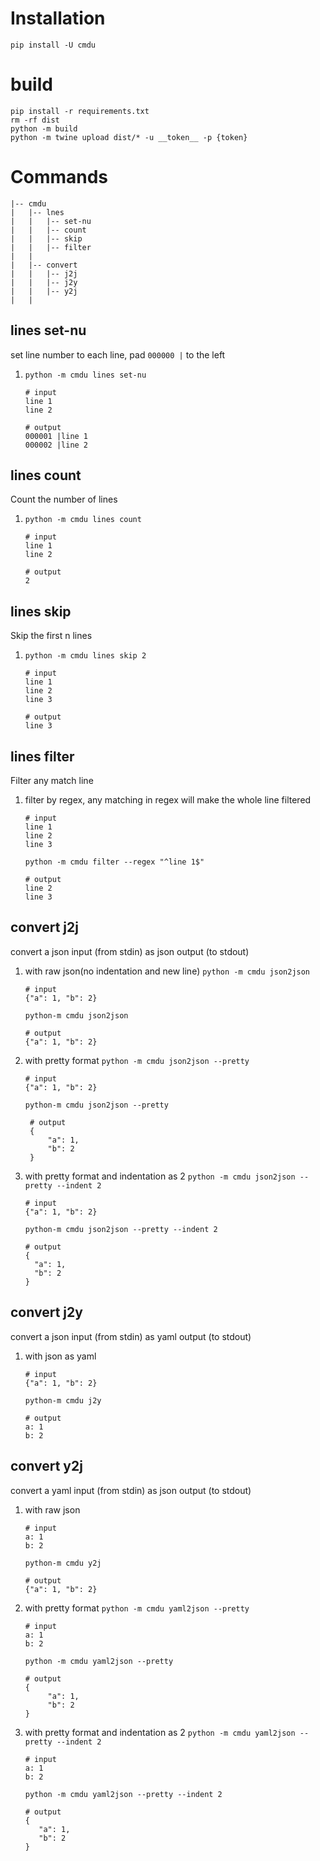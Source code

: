 # Installation
```shell
pip install -U cmdu
```

# build
```shell
pip install -r requirements.txt
rm -rf dist
python -m build
python -m twine upload dist/* -u __token__ -p {token}
```
# Commands
```
|-- cmdu
|   |-- lnes
|   |   |-- set-nu
|   |   |-- count
|   |   |-- skip
|   |   |-- filter
|   |
|   |-- convert
|   |   |-- j2j
|   |   |-- j2y
|   |   |-- y2j
|   |
```
## lines set-nu
set line number to each line, pad `000000 |` to the left
1. `python -m cmdu lines set-nu`
    ```
    # input
    line 1
    line 2

    # output
    000001 |line 1
    000002 |line 2
    ```

## lines count
Count the number of lines
1. `python -m cmdu lines count`
    ```
    # input
    line 1
    line 2

    # output
    2
    ```

## lines skip
Skip the first n lines
1. `python -m cmdu lines skip 2`
    ```
    # input
    line 1
    line 2
    line 3

    # output
    line 3
    ```
   
## lines filter
Filter any match line
1. filter by regex, any matching in regex will make the whole line filtered
   ```shell
   # input
   line 1
   line 2
   line 3
   
   python -m cmdu filter --regex "^line 1$"
   
   # output
   line 2
   line 3
   ```

## convert j2j
convert a json input (from stdin) as json output (to stdout)
1. with raw json(no indentation and new line) `python -m cmdu json2json`
   ```shell
   # input
   {"a": 1, "b": 2}
   
   python-m cmdu json2json
   
   # output
   {"a": 1, "b": 2}
   ```
2. with pretty format `python -m cmdu json2json --pretty`
   ```shell
   # input
   {"a": 1, "b": 2}
   
   python-m cmdu json2json --pretty
   
    # output
    {
        "a": 1,
        "b": 2
    }
    ```
3. with pretty format and indentation as 2 `python -m cmdu json2json --pretty --indent 2`
    ```shell
    # input
    {"a": 1, "b": 2}
    
    python-m cmdu json2json --pretty --indent 2
    
    # output
    {
      "a": 1,
      "b": 2
    }
    ```

## convert j2y
convert a json input (from stdin) as yaml output (to stdout)
1. with json as yaml
    ```shell
    # input
    {"a": 1, "b": 2}
    
    python-m cmdu j2y
    
    # output
    a: 1
    b: 2
    ```

## convert y2j
convert a yaml input (from stdin) as json output (to stdout)
1. with raw json
   ```shell
   # input
   a: 1
   b: 2
   
   python-m cmdu y2j
   
   # output
   {"a": 1, "b": 2}
   ```
2. with pretty format `python -m cmdu yaml2json --pretty`
   ```shell
   # input
   a: 1
   b: 2
   
   python -m cmdu yaml2json --pretty
   
   # output
   {
        "a": 1,
        "b": 2
   }
    ```
3. with pretty format and indentation as 2 `python -m cmdu yaml2json --pretty --indent 2`
   ```shell
   # input
   a: 1
   b: 2
   
   python -m cmdu yaml2json --pretty --indent 2
   
   # output
   {
      "a": 1,
      "b": 2
   }
    ```
